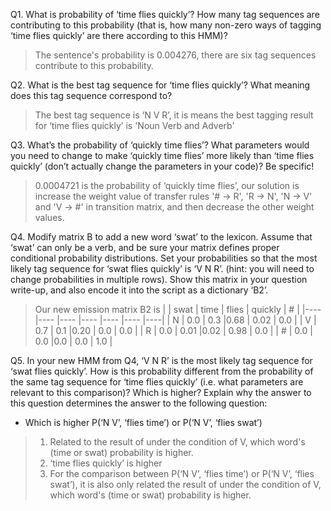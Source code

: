 Q1. What is probability of ‘time flies quickly’? How many tag sequences are contributing to this probability (that is, how many non-zero ways of tagging ‘time flies quickly’ are there according to this HMM)?

> The sentence's probability is 0.004276, there are six tag sequences contribute to this probability.

Q2. What is the best tag sequence for ‘time flies quickly’? What meaning does this tag sequence correspond to?

> The best tag sequence is ‘N V R’, it is means the best tagging result for ‘time flies quickly’ is 'Noun Verb and Adverb'

Q3. What’s the probability of ‘quickly time flies’? What parameters would you need to change to make ‘quickly time flies’ more likely than ‘time flies quickly’ (don’t actually change the parameters in your code)? Be specific!

> 0.0004721 is the probability of ‘quickly time flies’, our solution is increase the weight value of transfer rules '# -> R', 'R -> N', 'N -> V' and 'V -> #' in transition matrix, and then decrease the other weight values.

Q4. Modify matrix B to add a new word ‘swat’ to the lexicon. Assume that ‘swat’ can only be a verb, and be sure your matrix defines proper conditional probability distributions. Set your probabilities so that the most likely tag sequence for ‘swat flies quickly’ is ‘V N R’. (hint: you will need to change probabilities in multiple rows). Show this matrix in your question write-up, and also encode it into the script as a dictionary ‘B2’.

> Our new emission matrix B2 is
> | | swat   | time | flies  | quickly | # |
> |----|---- |----  |---- |----  |----  |----|
> | N  | 0.0 |  0.3 |0.68 | 0.02 | 0.0 |
> | V  | 0.7 |  0.1 |0.20 | 0.0  | 0.0 |
> | R  | 0.0 | 0.01 |0.02 | 0.98 | 0.0 |
> | #  | 0.0 |  0.0 |0.0  | 0.0  | 1.0 |


Q5. In your new HMM from Q4, ‘V N R’ is the most likely tag sequence for ‘swat flies quickly’. How is this probability different from the probability of the same tag sequence for ‘time flies quickly’ (i.e. what parameters are relevant to this comparison)? Which is higher? Explain why the answer to this question determines the answer to the following question:
- Which is higher P(‘N V’, ‘flies time’) or P(‘N V’, ‘flies swat’)

> 1. Related to the result of under the condition of V, which word's (time or swat) probability is higher.
> 2. ‘time flies quickly’ is higher
> 3. For the comparison between P(‘N V’, ‘flies time’) or P(‘N V’, ‘flies swat’), it is also only related the result of under the condition of V, which word's (time or swat) probability is higher.
